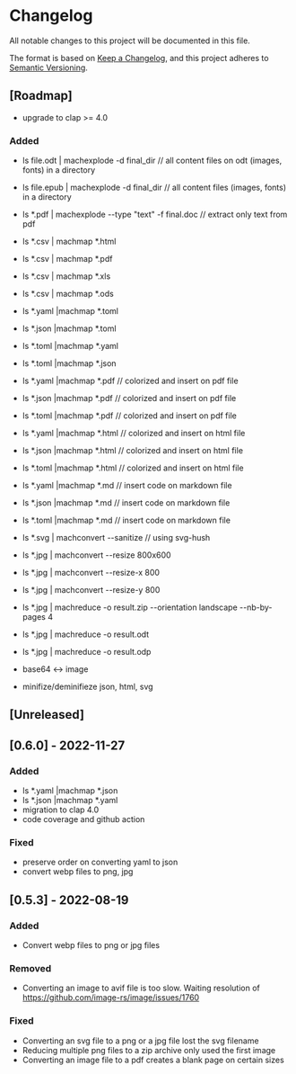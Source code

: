 # Changelog
All notable changes to this project will be documented in this file.

The format is based on [Keep a Changelog](https://keepachangelog.com/en/1.0.0/),
and this project adheres to [Semantic Versioning](https://semver.org/spec/v2.0.0.html).

## [Roadmap]

- upgrade to clap >= 4.0

### Added

- ls file.odt | machexplode -d final_dir // all content files on odt (images, fonts) in a directory
- ls file.epub | machexplode -d final_dir // all content files (images, fonts) in a directory
- ls *.pdf | machexplode --type "text" -f final.doc // extract only text from pdf

- ls *.csv | machmap *.html
- ls *.csv | machmap *.pdf
- ls *.csv | machmap *.xls
- ls *.csv | machmap *.ods

- ls *.yaml |machmap *.toml
- ls *.json |machmap *.toml
- ls *.toml |machmap *.yaml
- ls *.toml |machmap *.json

- ls *.yaml |machmap *.pdf // colorized and insert on pdf file
- ls *.json |machmap *.pdf // colorized and insert on pdf file
- ls *.toml |machmap *.pdf // colorized and insert on pdf file
- ls *.yaml |machmap *.html // colorized and insert on html file
- ls *.json |machmap *.html // colorized and insert on html file
- ls *.toml |machmap *.html // colorized and insert on html file
- ls *.yaml |machmap *.md // insert code on markdown file
- ls *.json |machmap *.md // insert code on markdown file
- ls *.toml |machmap *.md // insert code on markdown file

- ls *.svg | machconvert --sanitize // using svg-hush

- ls *.jpg | machconvert --resize 800x600
- ls *.jpg | machconvert --resize-x 800
- ls *.jpg | machconvert --resize-y 800

- ls *.jpg | machreduce -o result.zip --orientation landscape --nb-by-pages 4

- ls *.jpg | machreduce -o result.odt
- ls *.jpg | machreduce -o result.odp


- base64 <-> image
- minifize/deminifieze json, html, svg

## [Unreleased]

## [0.6.0]  - 2022-11-27

### Added

- ls *.yaml |machmap *.json
- ls *.json |machmap *.yaml
- migration to clap 4.0
- code coverage and github action

### Fixed

- preserve order on converting yaml to json
- convert webp files to png, jpg

## [0.5.3]  - 2022-08-19

### Added

- Convert webp files to png or jpg files

### Removed

- Converting an image to avif file is too slow.
Waiting resolution of https://github.com/image-rs/image/issues/1760

### Fixed

- Converting an svg file to a png or a jpg file lost the svg filename
- Reducing multiple png files to a zip archive only used the first image
- Converting an image file to a pdf creates a blank page on certain sizes

